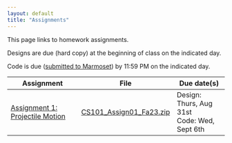 ```yaml
---
layout: default
title: "Assignments"
---
```


This page links to homework assignments.

Designs are due (hard copy) at the beginning of class on the indicated day.

Code is due (<a href="../submitting.html">submitted to Marmoset</a>) by 11:59 PM on the indicated day.

Assignment | File | Due date(s)
---------- | ---- | -----------
[Assignment 1: Projectile Motion](assign01.html) | [CS101\_Assign01\_Fa23.zip](CS101_Assign01_Fa23.zip) | Design: Thurs, Aug 31st<br>Code: Wed, Sept 6th

<!--
[Assignment 2: Calendar](assign02.html) | [CS101\_Assign02.zip](CS101_Assign02.zip) | MS1 Design: Thurs, Feb 13th<br>MS1 Code: Tues, Feb 17th<br>MS2 Design: Thur, Feb 19th<br>MS2 Code: Tues, Feb 24th
[Assignment 3: Dominoes](assign03.html) | [CS101\_Assign03.zip](CS101_Assign03.zip) | MS1 Code: Tues, Mar 17th<br>MS2 Design: Thur, Mar 19th<br>MS2 Code: Tues, Mar 24th
[Assignment 4: Roulette](assign04.html) | [CS101\_Assign04.zip](CS101_Assign04.zip) | Code: Wed, Apr 1st
[Assignment 5: Struct Exercises](assign05.html) | n/a | Tues, Apr 21st
[Assignment 6: Chomp! Chomp! Chomp!](assign06.html) | [CS101\_Assign06.zip](CS101_Assign06.zip) | MS1 Code: Thurs, Apr 30th<br>MS2 Code: Thurs, May 7th
-->

<!-- vim:set wrap: ­-->
<!-- vim:set linebreak: -->
<!-- vim:set nolist: -->
